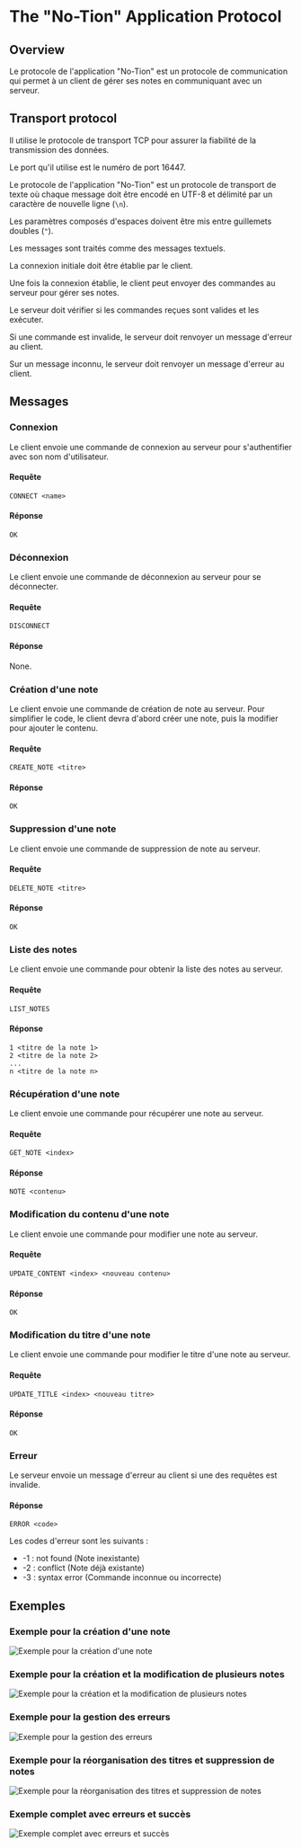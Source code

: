 # The "No-Tion" Application Protocol

## Overview
Le protocole de l'application "No-Tion" est un protocole de communication qui permet à un client de gérer ses notes en communiquant avec un serveur.

## Transport protocol
Il utilise le protocole de transport TCP pour assurer la fiabilité de la transmission des données.

Le port qu'il utilise est le numéro de port 16447.

Le protocole de l'application "No-Tion" est un protocole de transport de texte où chaque message doit être encodé en UTF-8 et délimité par un caractère de nouvelle ligne (`\n`).

Les paramètres composés d'espaces doivent être mis entre guillemets doubles (`"`).

Les messages sont traités comme des messages textuels.

La connexion initiale doit être établie par le client.

Une fois la connexion établie, le client peut envoyer des commandes au serveur pour gérer ses notes.

Le serveur doit vérifier si les commandes reçues sont valides et les exécuter.

Si une commande est invalide, le serveur doit renvoyer un message d'erreur au client.

Sur un message inconnu, le serveur doit renvoyer un message d'erreur au client.

## Messages

### Connexion
Le client envoie une commande de connexion au serveur pour s'authentifier avec son nom d'utilisateur.

#### Requête
```text
CONNECT <name>
```

#### Réponse
```text
OK
```

### Déconnexion
Le client envoie une commande de déconnexion au serveur pour se déconnecter.

#### Requête
```text
DISCONNECT
```

#### Réponse
None.

### Création d'une note
Le client envoie une commande de création de note au serveur.
Pour simplifier le code, le client devra d'abord créer une note, puis la modifier pour ajouter le contenu.

#### Requête
```text
CREATE_NOTE <titre>
```

#### Réponse
```text
OK
```

### Suppression d'une note
Le client envoie une commande de suppression de note au serveur.

#### Requête
```text
DELETE_NOTE <titre>
```

#### Réponse
```text
OK
```

### Liste des notes
Le client envoie une commande pour obtenir la liste des notes au serveur.

#### Requête
```text
LIST_NOTES
```

#### Réponse
```text
1 <titre de la note 1>
2 <titre de la note 2>
...
n <titre de la note n>
```

### Récupération d'une note
Le client envoie une commande pour récupérer une note au serveur.

#### Requête
```text
GET_NOTE <index>
```

#### Réponse
```text
NOTE <contenu>
```

### Modification du contenu d'une note
Le client envoie une commande pour modifier une note au serveur.

#### Requête
```text
UPDATE_CONTENT <index> <nouveau contenu>
```

#### Réponse
```text
OK
```

### Modification du titre d'une note
Le client envoie une commande pour modifier le titre d'une note au serveur.

#### Requête
```text
UPDATE_TITLE <index> <nouveau titre>
```

#### Réponse
```text
OK
```


### Erreur
Le serveur envoie un message d'erreur au client si une des requêtes est invalide.

#### Réponse
```text
ERROR <code>
```

Les codes d'erreur sont les suivants :
- -1 : not found (Note inexistante)
- -2 : conflict (Note déjà existante)
- -3 : syntax error (Commande inconnue ou incorrecte)

## Exemples

### Exemple pour la création d'une note
![Exemple pour la création d'une note](./images/one_note.png)

### Exemple pour la création et la modification de plusieurs notes
![Exemple pour la création et la modification de plusieurs notes](./images/create_update.png)

### Exemple pour la gestion des erreurs
![Exemple pour la gestion des erreurs](./images/errors.png)

### Exemple pour la réorganisation des titres et suppression de notes
![Exemple pour la réorganisation des titres et suppression de notes](./images/title_updates.png)

### Exemple complet avec erreurs et succès
![Exemple complet avec erreurs et succès](./images/complete.png)
